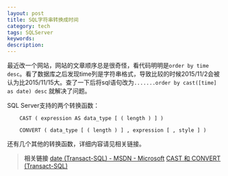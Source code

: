 ```yaml
---
layout: post
title: SQL字符串转换成时间
category: tech
tags: SQLServer
keywords: 
description: 
---
```


最近改一个网站，网站的文章顺序总是很奇怪，看代码明明是`order by time desc`。看了数据库之后发现time列是字符串格式，导致比较的时候2015/11/2会被认为比2015/11/15大。查了一下后将sql语句改为`.......order by cast([time] as date) desc` 就解决了问题。

SQL Server支持的两个转换函数：

		CAST ( expression AS data_type [ ( length ) ] )

		CONVERT ( data_type [ ( length ) ] , expression [ , style ] )

还有几个其他的转换函数，详细内容请见相关链接。

>__相关链接__
>[date (Transact-SQL) - MSDN - Microsoft](https://msdn.microsoft.com/zh-cn/library/bb630352(v=sql.120).aspx)
>[CAST 和 CONVERT (Transact-SQL)](https://msdn.microsoft.com/zh-cn/library/ms187928(v=sql.120).aspx)
